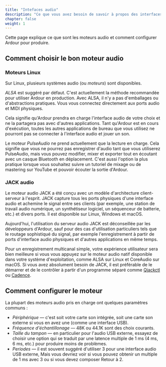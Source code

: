 ```yaml
---
title: "Intefaces audio"
description: "Ce que vous avez besoin de savoir à propos des interfaces audio et Ardour"
chapter: false
weight: 1
---
```


Cette page explique ce que sont les moteurs audio et comment configurer Ardour pour produire.

## Comment choisir le bon moteur audio

### Moteurs Linux

Sur Linux, plusieurs systèmes audio (ou _moteurs_) sont disponibles.

_ALSA_ est suggéré par défaut. C'est actuellement la méthode recommandée pour utiliser Ardour en production. Avec ALSA, il n'y a pas d'emballages ou d'abstractions pratiques. Vous vous connectez directement aux ports audio et MIDI physiques.

Cela signifie qu'Ardour prendra en charge l'interface audio de votre choix et ne la partagera pas avec d'autres applications. Tant qu'Ardour est en cours d'exécution, toutes les autres applications de bureau que vous utilisez ne pourront pas se connecter à l'interface audio et jouer un son.

<!-- ![Audio/MIDI setup](en/ardour7-alsa-backend-settings.png?width=40vw) -->

Le moteur _PulseAudio_ ne prend actuellement que la lecture en charge. Cela signifie que vous ne pourrez pas enregistrer d'audio tant que vous utiliserez PulseAudio, mais vous pouvez modifier, mixer et exporter tout en écoutant avec un casque Bluetooth en déplacement. C'est aussi l'option la plus pratique lorsque vous souhaitez suivre un tutoriel de mixage ou de mastering sur YouTube et pouvoir écouter la sortie d'Ardour.

<!-- ![PulseAudio settings](en/ardour7-pulse-audio-settings.png?width=40vw) -->

<!-- ### Windows engines -->

<!-- ### macOS engines -->

### JACK audio

Le moteur audio JACK a été conçu avec un modèle d'architecture client-serveur à l'esprit. JACK capture tous les ports physiques d'une interface audio et achemine le signal entre ses clients (par exemple, une station de travail audio numérique, un synthétiseur logiciel, un séquenceur de batterie, etc.) et divers ports. Il est disponible sur Linux, Windows et macOS.

Aujourd'hui, l'utilisation du serveur audio JACK est déconseillée par les développeurs d'Ardour, sauf pour des cas d'utilisation particuliers tels que le routage sophistiqué du signal, par exemple l'enregistrement à partir de ports d'interface audio physiques et d'autres applications en même temps.

Pour un enregistrement multicanal simple, votre expérience utilisateur sera bien meilleure si vous vous appuyez sur le moteur audio natif disponible dans votre système d'exploitation, comme ALSA sur Linux et CoreAudio sur macOS. Si vous avez absolument besoin de JACK, il est préférable de le démarrer et de le contrôler à partir d'un programme séparé comme [Qjackctl](https://qjackctl.sourceforge.io/) ou [Cadence](https://kx.studio/Applications:Cadence).

## Comment configurer le moteur

La plupart des moteurs audio pris en charge ont quelques paramètres communs :

- _Périphérique_ — c'est soit votre carte son intégrée, soit une carte son externe si vous en avez une (comme une interface USB).
- _Fréquence d'échantillonage_ — 48K ou 44.1K sont des choix courants.
- _Taille du tampon_ — en particulier pour l'audio USB externe, essayez de choisir une option qui se traduit par une latence multiple de 1 ms (4 ms, 6 ms, etc.) pour produire moins de problèmes.
- _Periodes_ — il est souvent suggéré d'utiliser 3 pour une interface audio USB externe, Mais vous devriez voir si vous pouvez obtenir un multiple de 1 ms avec 3 ou si vous devez composer Retour à 2.

<!-- ## How to calibrate the audio interface -->